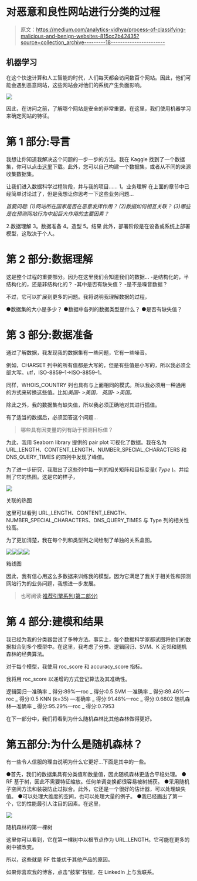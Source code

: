 # 对恶意和良性网站进行分类的过程

> 原文：<https://medium.com/analytics-vidhya/process-of-classifying-malicious-and-benign-websites-815cc2b42435?source=collection_archive---------18----------------------->

## 机器学习

在这个快速计算和人工智能的时代，人们每天都会访问数百个网站。因此，他们可能会遇到恶意网站，这些网站会对他们的系统产生负面影响。

![](img/a093a634570c78b16968d542f66574c7.png)

因此，在访问之前，了解哪个网站是安全的非常重要。在这里，我们使用机器学习来确定网站的特征。

# 第 1 部分:导言

我想让你知道我解决这个问题的一步一步的方法。我在 Kaggle 找到了一个数据集，你可以点击[这里](https://www.kaggle.com/xwolf12/malicious-and-benign-websites/download)下载。此外，您可以自己构建一个数据集，或者从不同的来源收集数据集。

让我们进入数据科学过程阶段，并与我的项目……
1。业务理解
在上面的章节中已经简单讨论过了，但是我想让你思考一下这些业务问题…

*首要问题:
(1)网站所在国家是否在恶意发挥作用？
(2)数据如何相互关联？
(3)哪些是在预测网站行为中起巨大作用的主要因素？*

2.数据理解
3。数据准备
4。造型
5。结果
此外，部署阶段是在设备或系统上部署模型，这取决于个人。

# 第 2 部分:数据理解

这是整个过程的重要部分。因为在这里我们会知道我们的数据…
-是结构化的，半结构化的，还是非结构化的？
-其中是否有缺失值？
-是不是噪音数据？

不过，它可以扩展到更多的问题。我将说明我理解数据的过程，

●数据集的大小是多少？
●数据中各列的数据类型是什么？
●是否有缺失值？

# 第 3 部分:数据准备

通过了解数据，我发现我的数据集有一些问题，它有一些噪音。

例如，CHARSET 列中的所有值都是大写的，但是有些值是小写的，所以我必须全部大写。utf，ISO-8859–1->ISO-8859–1。

同样，WHOIS_COUNTRY 列也具有与上面相同的模式。所以我必须用一种通用的方式来转换这些值。比如*美国- >美国，
英国- >英国。*

除此之外，我的数据集有缺失值，所以我必须正确地对其进行插值。

有了适当的数据后，必须回答这个问题…

> 哪些具有因变量的列有助于预测目标值？

为此，我用 Seaborn library 提供的 pair plot 可视化了数据。我在名为 URL_LENGTH、CONTENT_LENGTH、NUMBER_SPECIAL_CHARACTERS 和 DNS_QUERY_TIMES 的四列中发现了峰值。

为了进一步研究，我取出了这些列中每一列的相关矩阵和目标变量( *Type* )。并绘制了它的热图。这是它的样子，

![](img/d3b364b32bd6c8c3df38007817ea55a9.png)

关联的热图

这里可以看到 URL_LENGTH、CONTENT_LENGTH、NUMBER_SPECIAL_CHARACTERS、DNS_QUERY_TIMES 与 Type 列的相关性较高。

为了更加清楚，我在每个列和类型列之间绘制了单独的关系盒图。

![](img/db618ccc3da20c52d00f8f127fac2b21.png)![](img/9e266d30ff6fc51ae8bfcf7af5db3cd5.png)![](img/425db25a1d743655a4c74a0ced488cc8.png)![](img/cdaf7dba7ccd5deb7a7f3bf15256c9ad.png)

箱线图

因此，我有信心用这么多数据来训练我的模型。因为它满足了我关于相关性和预测网站行为的业务问题，我想进一步发展。

> 也可阅读:[推荐引擎系列(第二部分)](/@prashantjadiya/recommendation-engines-a-to-z-part-2-a099ca021121)

# 第 4 部分:建模和结果

我已经为我的分类器尝试了多种方法。事实上，每个数据科学家都试图将他们的数据拟合到多个模型中。在这里，我考虑了分类、逻辑回归、SVM、K 近邻和随机森林的经典算法。

对于每个模型，我使用 roc_score 和 accuracy_score 指标。

我将用 roc_score 以递增的方式登记算法及其准确性。

逻辑回归—准确率 _ 得分:89%—roc _ 得分:0.5
SVM —准确率 _ 得分:89.46%—roc _ 得分:0.5
KNN (k=35) —准确率 _ 得分:91.48%—roc _ 得分:0.6802
随机森林—准确率 _ 得分:95.29%—roc _ 得分:0.7953

在下一部分中，我们将看到为什么随机森林比其他森林做得更好。

# 第五部分:为什么是随机森林？

有一些令人信服的理由说明为什么它更好…下面是其中的一些。

●首先，我们的数据集具有分类值和数量值，因此随机森林更适合平稳处理。
● RF 基于树，因此不需要特征缩放。任何单调变换都很容易被树捕获。
●采用随机子空间方法和装袋防止过拟合。此外，它还是一个很好的估计器，可以处理缺失值。
●可以处理大维度的空间，也可以处理大量的例子。
●我已经画出了第一个，它的性能最引人注目的因素。在这里，

![](img/6ad91c42c0522ce382139eba7d65560b.png)

随机森林的第一棵树

这里你可以看到，它在第一棵树中以根节点作为 URL_LENGTH。它可能在更多的树中被改变。

所以，这些就是 RF 性能优于其他产品的原因。

如果你喜欢我的博客，点击“鼓掌”按钮，在 LinkedIn 上与我联系。